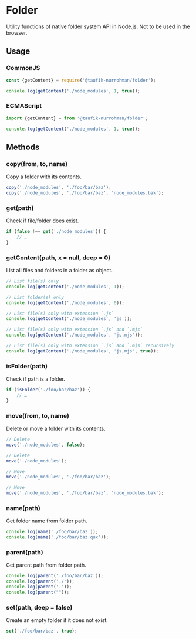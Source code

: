 Folder
======

Utility functions of native folder system API in Node.js. Not to be used in the browser.

Usage
-----

### CommonJS

~~~ js
const {getContent} = require('@taufik-nurrohman/folder');

console.log(getContent('./node_modules', 1, true));
~~~

### ECMAScript

~~~ js
import {getContent} = from '@taufik-nurrohman/folder';

console.log(getContent('./node_modules', 1, true));
~~~

Methods
-------

### copy(from, to, name)

Copy a folder with its contents.

~~~ js
copy('./node_modules', './foo/bar/baz');
copy('./node_modules', './foo/bar/baz', 'node_modules.bak');
~~~

### get(path)

Check if file/folder does exist.

~~~ js
if (false !== get('./node_modules')) {
    // …
}
~~~

### getContent(path, x = null, deep = 0)

List all files and folders in a folder as object.

~~~ js
// List file(s) only
console.log(getContent('./node_modules', 1));

// List folder(s) only
console.log(getContent('./node_modules', 0));

// List file(s) only with extension `.js`
console.log(getContent('./node_modules', 'js'));

// List file(s) only with extension `.js` and `.mjs`
console.log(getContent('./node_modules', 'js,mjs'));

// List file(s) only with extension `.js` and `.mjs` recursively
console.log(getContent('./node_modules', 'js,mjs', true));
~~~

### isFolder(path)

Check if path is a folder.

~~~ js
if (isFolder('./foo/bar/baz')) {
    // …
}
~~~

### move(from, to, name)

Delete or move a folder with its contents.

~~~ js
// Delete
move('./node_modules', false);

// Delete
move('./node_modules');

// Move
move('./node_modules', './foo/bar/baz');

// Move
move('./node_modules', './foo/bar/baz', 'node_modules.bak');
~~~

### name(path)

Get folder name from folder path.

~~~ js
console.log(name('./foo/bar/baz'));
console.log(name('./foo/bar/baz.qux'));
~~~

### parent(path)

Get parent path from folder path.

~~~ js
console.log(parent('./foo/bar/baz'));
console.log(parent('./'));
console.log(parent('.'));
console.log(parent(""));
~~~

### set(path, deep = false)

Create an empty folder if it does not exist.

~~~ js
set('./foo/bar/baz', true);
~~~
